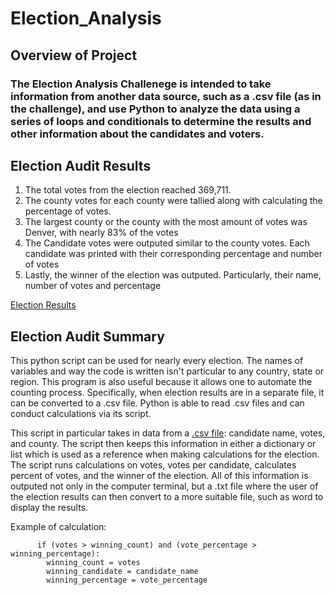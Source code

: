 # Election_Analysis

## Overview of Project

### The Election Analysis Challenege is intended to take information from another data source, such as a .csv file (as in the challenge), and use Python to analyze the data using a series of loops and conditionals to determine the results and other information about the candidates and voters.

## Election Audit Results

1. The total votes from the election reached 369,711.
2. The county votes for each county were tallied along with calculating the percentage of votes.
3. The largest county or the county with the most amount of votes was Denver, with nearly 83% of the votes
4. The Candidate votes were outputed similar to the county votes. Each candidate was printed with their corresponding percentage and number of votes
5. Lastly, the winner of the election was outputed. Particularly, their name, number of votes and percentage

[Election Results](https://github.com/mbugyis/Election_Analysis/blob/main/analysis/election_analysis.txt)

## Election Audit Summary

  This python script can be used for nearly every election. The names of variables and way the code is written isn't particular to any country, state or region. This program is also useful because it allows one to automate the counting process. Specifically, when election results are in a separate file, it can be converted to a .csv file. Python is able to read .csv files and can conduct calculations via its script. 
  
  This script in particular takes in data from a [.csv file](https://github.com/mbugyis/Election_Analysis/blob/main/Resources/election_results.csv): candidate name, votes, and county. The script then keeps this information in either a dictionary or list which is used as a reference when making calculations for the election. The script runs calculations on votes, votes per candidate, calculates percent of votes, and the winner of the election. All of this information is outputed not only in the computer terminal, but a .txt file where the user of the election results can then convert to a more suitable file, such as word to display the results.
  
  Example of calculation:
  
          if (votes > winning_count) and (vote_percentage > winning_percentage):
            winning_count = votes
            winning_candidate = candidate_name
            winning_percentage = vote_percentage
